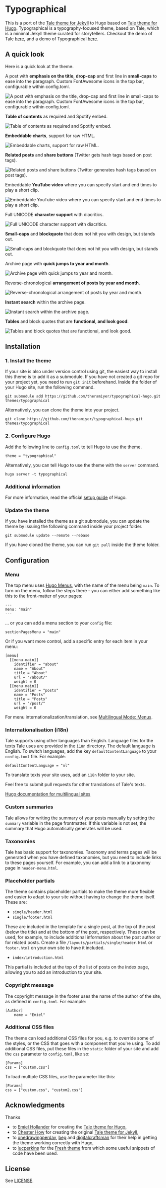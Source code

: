 # Typographical

This is a port of the [Tale theme for Jekyll](https://github.com/theramiyer/typographical) to Hugo based on [Tale theme for Hugo](https://github.com/EmielH/tale-hugo). Typographical is a typography-focused theme, based on Tale, which is a minimal Jekyll theme curated for storytellers. Checkout the demo of Tale [here](https://chesterhow.github.io/tale/), and a demo of Typographical [here](https://blog.ramiyer.me).

## A quick look

Here is a quick look at the theme.

A post with **emphasis on the title**, **drop-cap** and first line in **small-caps** to ease into the paragraph. Custom FontAwesome icons in the top bar, configurable within config.toml.

![A post with emphasis on the title, drop-cap and first line in small-caps to ease into the paragraph. Custom FontAwesome icons in the top bar, configurable within config.toml.](//blogfiles.ramiyer.me/2020/Screenshot_2020-10-02-Hello-Hugo.png)

**Table of contents** as required and Spotify embed.

![Table of contents as required and Spotify embed.](//blogfiles.ramiyer.me/2020/Screenshot_2020-10-02-Can-we-be-free-of-Chinese-goods.png)

**Embeddable charts**, support for raw HTML.

![Embeddable charts, support for raw HTML.](//blogfiles.ramiyer.me/2020/Screenshot_2020-10-02-Can-we-be-free-of-Chinese-goods(1).png)

**Related posts** and **share buttons** (Twitter gets hash tags based on post tags).

![Related posts and share buttons (Twitter generates hash tags based on post tags).](//blogfiles.ramiyer.me/2020/Screenshot_2020-10-02-Archive(2).png)

Embeddable **YouTube video** where you can specify start and end times to play a short clip.

![Embeddable YouTube video where you can specify start and end times to play a short clip.](//blogfiles.ramiyer.me/2020/Screenshot_2020-10-02-Time-to-rethink-print-media.png)

Full UNICODE **character support** with diacritics.

![Full UNICODE character support with diacritics.](//blogfiles.ramiyer.me/2020/Screenshot_2020-10-02-Reading-the-IAST.png)

**Small-caps** and **blockquote** that does not hit you with design, but stands out.

![Small-caps and blockquote that does not hit you with design, but stands out.](//blogfiles.ramiyer.me/2020/Screenshot_2020-10-02-COVID-and-Credibility.png)

Archive page with **quick jumps to year and month**.

![Archive page with quick jumps to year and month.](//blogfiles.ramiyer.me/2020/Screenshot_2020-10-02-Archive.png)

Reverse-chronological **arrangement of posts by year and month**.

![Reverse-chronological arrangement of posts by year and month.](//blogfiles.ramiyer.me/2020/Screenshot_2020-10-02-Archive(1).png)

**Instant search** within the archive page.

![Instant search within the archive page.](//blogfiles.ramiyer.me/2020/Screenshot_2020-10-02-Archive(2).png)

**Tables** and block quotes that are **functional, and look good**.

![Tables and block quotes that are functional, and look good.](//blogfiles.ramiyer.me/2020/Screenshot_2020-10-02-Transparency-on-ventilator.png)

## Installation

### 1. Install the theme

If your site is also under version control using git, the easiest way to install this theme is to add it as a submodule. If you have not created a git repo for your project yet, you need to run `git init` beforehand. Inside the folder of your Hugo site, run the following command.

```
git submodule add https://github.com/theramiyer/typographical-hugo.git themes/typographical
```

Alternatively, you can clone the theme into your project.

```
git clone https://github.com/theramiyer/typographical-hugo.git themes/typographical
```

### 2. Configure Hugo

Add the following line to `config.toml` to tell Hugo to use the theme.

```
theme = "typographical"
```

Alternatively, you can tell Hugo to use the theme with the `server` command.

```
hugo server -t typographical
```

### Additional information

For more information, read the official [setup guide](https//gohugo.io/overview/installing/) of Hugo.

### Update the theme

If you have installed the theme as a git submodule, you can update the theme by issuing the following command inside your project folder.

```
git submodule update --remote --rebase
```

If you have cloned the theme, you can run `git pull` inside the theme folder.

## Configuration

### Menu

The top menu uses [Hugo Menus](https://gohugo.io/content-management/menus/), with the name of the menu being `main`. To turn on the menu, follow the steps there - you can either add something like this to the front-matter of your pages:

```
---
menu: "main"
---
```

... or you can add a menu section to your `config` file:

```
sectionPagesMenu = "main"
```

Or if you want more control, add a specific entry for each item in your menu:

```
[menu]
  [[menu.main]]
    identifier = "about"
    name = "About"
    title = "About"
    url = "/about/"
    weight = 0
  [[menu.main]]
    identifier = "posts"
    name = "Posts"
    title = "Posts"
    url = "/post/"
    weight = 0
```

For menu internationalization/translation, see [Multilingual Mode: Menus](https://gohugo.io/content-management/multilingual/#menus).

### Internationalisation (i18n)

Tale supports using other languages than English. Language files for the texts Tale uses are provided in the `i18n` directory. The default language is English. To switch languages, add the key `defaultContentLanguage` to your `config.toml` file. For example:

```
defaultContentLanguage = "nl"
```

To translate texts your site uses, add an `i18n` folder to your site.

Feel free to submit pull requests for other translations of Tale's texts.

[Hugo documentation for multilingual sites](//gohugo.io/content-management/multilingual/)

### Custom summaries

Tale allows for writing the summary of your posts manually by setting the `summary` variable in the page frontmatter. If this variable is not set, the summary that Hugo automatically generates will be used.

### Taxonomies

Tale has basic support for taxonomies. Taxonomy and terms pages will be generated when you have defined taxonomies, but you need to include links to these pages yourself. For example, you can add a link to a taxonomy page in `header-menu.html`.

### Placeholder partials

The theme contains placeholder partials to make the theme more flexible and easier to adapt to your site without having to change the theme itself. These are:

- `single/header.html`
- `single/footer.html`

These are included in the template for a single post, at the top of the post (below the title) and at the bottom of the post, respectively. These can be used, for example, to include additional information about the post author or for related posts. Create a file `/layouts/partials/single/header.html` or `footer.html` on your own site to have it included.

- `index/introduction.html`

This partial is included at the top of the list of posts on the index page, allowing you to add an introduction to your site.

### Copyright message

The copyright message in the footer uses the name of the author of the site, as defined in `config.toml`. For example:

```
[Author]
    name = "Emiel"
```

### Additional CSS files

The theme can load additional CSS files for you, e.g. to override some of the styles, or the CSS that goes with a component that you're using. To add additional CSS files, put these files in the `static` folder of your site and add the `css` parameter to `config.toml`, like so:

```
[Params]
css = ["custom.css"]
```

To load multiple CSS files, use the parameter like this:

```
[Params]
css = ["custom.css", "custom2.css"]
```

## Acknowledgments

Thanks

- to [Emiel Hollander](//github.com/EmielH) for creating the [Tale theme for Hugo](https://github.com/EmielH/tale-hugo),
- to [Chester How](//github.com/chesterhow) for creating the original [Tale theme for Jekyll](https://chesterhow.github.io/tale/),
- to [onedrawingperday](//github.com/onedrawingperday), [bep](//github.com/bep) and [digitalcraftsman](//github.com/digitalcraftsman) for their help in getting the theme working correctly with Hugo,
- to [lucperkins](https://github.com/lucperkins) for the [Fresh theme](https://github.com/lucperkins/hugo-fresh) from which some useful snippets of code have been used.

## License
See [LICENSE](https://github.com/theramiyer/typographical-hugo/blob/master/LICENSE).
